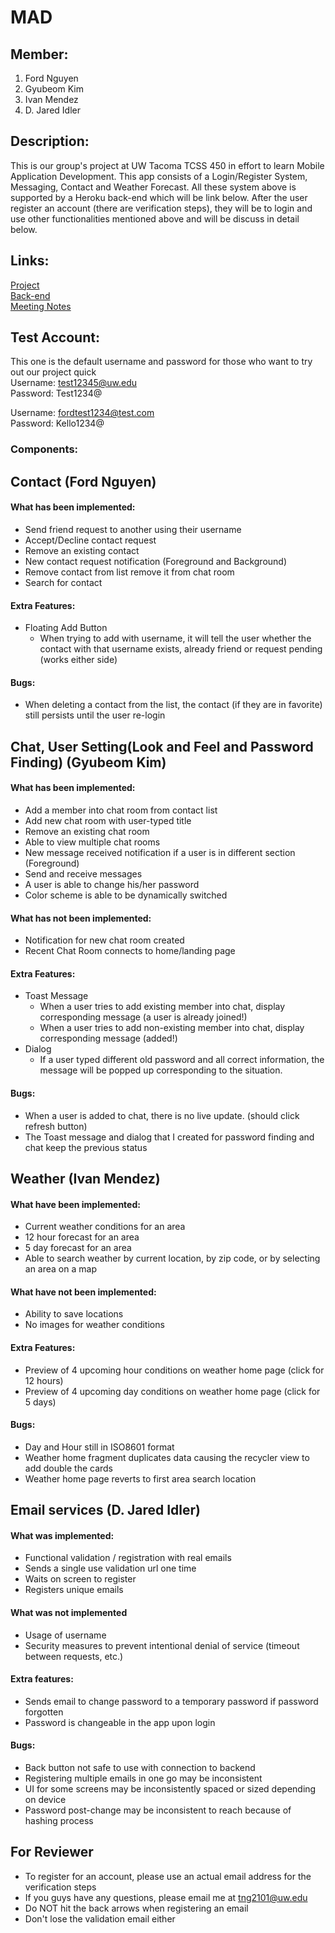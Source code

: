 # MAD
## Member: 
1. Ford Nguyen
2. Gyubeom Kim
3. Ivan Mendez
4. D. Jared Idler
## Description:
This is our group's project at UW Tacoma TCSS 450 in effort to learn Mobile Application Development. This app consists of a Login/Register System, Messaging, Contact and Weather Forecast. All these system above is supported by a Heroku back-end which will be link below. After the user register an account (there are verification steps), they will be to login and use other functionalities mentioned above and will be discuss in detail below.
## Links:
[Project](https://github.com/tainguyen2101/Team-1-TCSS-450)  
[Back-end](https://github.com/gyubeomK/mobileapp-group-backend)  
[Meeting Notes](https://drive.google.com/drive/folders/1vBoKj9sO7CnwNE1Vhs3ifGz9QgwD-oiq?usp=sharing)

## Test Account:
This one is the default username and password for those who want to try out our project quick  
Username: test12345@uw.edu  
Password: Test1234@  

Username: fordtest1234@test.com  
Password: Kello1234@

### Components:
## Contact (Ford Nguyen)
#### What has been implemented:
* Send friend request to another using their username
* Accept/Decline contact request
* Remove an existing contact
* New contact request notification (Foreground and Background)
* Remove contact from list remove it from chat room
* Search for contact
#### Extra Features:
* Floating Add Button
    - When trying to add with username, it will tell the user whether the contact with that username exists, already friend or request pending (works either side)
#### Bugs:
* When deleting a contact from the list, the contact (if they are in favorite) still persists until the user re-login
## Chat, User Setting(Look and Feel and Password Finding) (Gyubeom Kim)
#### What has been implemented:
*	Add a member into chat room from contact list 
*   Add new chat room with user-typed title
*	Remove an existing chat room
*	Able to view multiple chat rooms
*	New message received notification if a user is in different section (Foreground)
*	Send and receive messages
*	A user is able to change his/her password
*	Color scheme is able to be dynamically switched 
#### What has not been implemented:
*	Notification for new chat room created
*	Recent Chat Room connects to home/landing page
#### Extra Features:
*	Toast Message
    - When a user tries to add existing member into chat, display corresponding message (a user is already joined!)
    - When a user tries to add non-existing member into chat, display corresponding message (added!)
*	Dialog
    - If a user typed different old password and all correct information, the message will be popped up corresponding to the situation.
#### Bugs:
*    When a user is added to chat, there is no live update. (should click refresh button)
*    The Toast message and dialog that I created for password finding and chat keep the previous status

## Weather (Ivan Mendez)
#### What have been implemented:
*	Current weather conditions for an area
*   12 hour forecast for an area
*   5 day forecast for an area
*   Able to search weather by current location, by zip code, or by selecting an area on a map
#### What have not been implemented:
*	Ability to save locations
*   No images for weather conditions
#### Extra Features:
*	Preview of 4 upcoming hour conditions on weather home page (click for 12 hours)
*   Preview of 4 upcoming day conditions on weather home page   (click for 5 days)
#### Bugs:
*   Day and Hour still in ISO8601 format
*   Weather home fragment duplicates data causing the recycler view to add double the cards
*   Weather home page reverts to first area search location

## Email services (D. Jared Idler)
#### What was implemented:
* Functional validation / registration with real emails
* Sends a single use validation url one time
* Waits on screen to register
* Registers unique emails

#### What was not implemented
* Usage of username
* Security measures to prevent intentional denial of service (timeout between requests, etc.)
#### Extra features:
* Sends email to change password to a temporary password if password forgotten
* Password is changeable in the app upon login
#### Bugs:
* Back button not safe to use with connection to backend
* Registering multiple emails in one go may be inconsistent
* UI for some screens may be inconsistently spaced or sized depending on device
* Password post-change may be inconsistent to reach because of hashing process

## For Reviewer
- To register for an account, please use an actual email address for the verification steps
- If you guys have any questions, please email me at tng2101@uw.edu
- Do NOT hit the back arrows when registering an email
- Don't lose the validation email either
